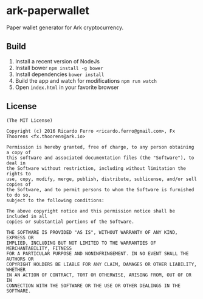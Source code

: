 # ark-paperwallet

Paper wallet generator for Ark cryptocurrency.

## Build
1. Install a recent version of NodeJs
2. Install bower `npm install -g bower`
3. Install dependencies `bower install`
4. Build the app and watch for modifications `npm run watch`
5. Open `index.html` in your favorite browser

## License

```
(The MIT License)

Copyright (c) 2016 Ricardo Ferro <ricardo.ferro@gmail.com>, Fx Thoorens <fx.thoorens@ark.io>

Permission is hereby granted, free of charge, to any person obtaining a copy of
this software and associated documentation files (the "Software"), to deal in
the Software without restriction, including without limitation the rights to
use, copy, modify, merge, publish, distribute, sublicense, and/or sell copies of
the Software, and to permit persons to whom the Software is furnished to do so,
subject to the following conditions:

The above copyright notice and this permission notice shall be included in all
copies or substantial portions of the Software.

THE SOFTWARE IS PROVIDED "AS IS", WITHOUT WARRANTY OF ANY KIND, EXPRESS OR
IMPLIED, INCLUDING BUT NOT LIMITED TO THE WARRANTIES OF MERCHANTABILITY, FITNESS
FOR A PARTICULAR PURPOSE AND NONINFRINGEMENT. IN NO EVENT SHALL THE AUTHORS OR
COPYRIGHT HOLDERS BE LIABLE FOR ANY CLAIM, DAMAGES OR OTHER LIABILITY, WHETHER
IN AN ACTION OF CONTRACT, TORT OR OTHERWISE, ARISING FROM, OUT OF OR IN
CONNECTION WITH THE SOFTWARE OR THE USE OR OTHER DEALINGS IN THE SOFTWARE.
```
